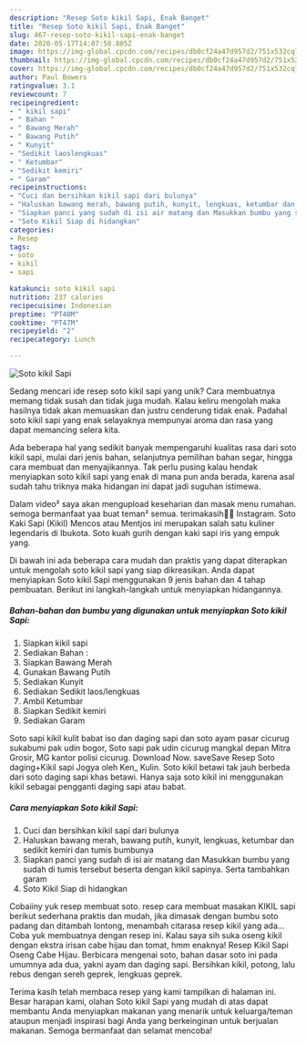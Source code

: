 ```yaml
---
description: "Resep Soto kikil Sapi, Enak Banget"
title: "Resep Soto kikil Sapi, Enak Banget"
slug: 467-resep-soto-kikil-sapi-enak-banget
date: 2020-05-17T14:07:50.805Z
image: https://img-global.cpcdn.com/recipes/db0cf24a47d957d2/751x532cq70/soto-kikil-sapi-foto-resep-utama.jpg
thumbnail: https://img-global.cpcdn.com/recipes/db0cf24a47d957d2/751x532cq70/soto-kikil-sapi-foto-resep-utama.jpg
cover: https://img-global.cpcdn.com/recipes/db0cf24a47d957d2/751x532cq70/soto-kikil-sapi-foto-resep-utama.jpg
author: Paul Bowers
ratingvalue: 3.1
reviewcount: 7
recipeingredient:
- " kikil sapi"
- " Bahan "
- " Bawang Merah"
- " Bawang Putih"
- " Kunyit"
- "Sedikit laoslengkuas"
- " Ketumbar"
- "Sedikit kemiri"
- " Garam"
recipeinstructions:
- "Cuci dan bersihkan kikil sapi dari bulunya"
- "Haluskan bawang merah, bawang putih, kunyit, lengkuas, ketumbar dan sedikit kemiri dan tumis bumbunya"
- "Siapkan panci yang sudah di isi air matang dan Masukkan bumbu yang sudah di tumis tersebut beserta dengan kikil sapinya. Serta tambahkan garam"
- "Soto Kikil Siap di hidangkan"
categories:
- Resep
tags:
- soto
- kikil
- sapi

katakunci: soto kikil sapi 
nutrition: 237 calories
recipecuisine: Indonesian
preptime: "PT40M"
cooktime: "PT47M"
recipeyield: "2"
recipecategory: Lunch

---
```



![Soto kikil Sapi](https://img-global.cpcdn.com/recipes/db0cf24a47d957d2/751x532cq70/soto-kikil-sapi-foto-resep-utama.jpg)

Sedang mencari ide resep soto kikil sapi yang unik? Cara membuatnya memang tidak susah dan tidak juga mudah. Kalau keliru mengolah maka hasilnya tidak akan memuaskan dan justru cenderung tidak enak. Padahal soto kikil sapi yang enak selayaknya mempunyai aroma dan rasa yang dapat memancing selera kita.

Ada beberapa hal yang sedikit banyak mempengaruhi kualitas rasa dari soto kikil sapi, mulai dari jenis bahan, selanjutnya pemilihan bahan segar, hingga cara membuat dan menyajikannya. Tak perlu pusing kalau hendak menyiapkan soto kikil sapi yang enak di mana pun anda berada, karena asal sudah tahu triknya maka hidangan ini dapat jadi suguhan istimewa.

Dalam video² saya akan mengupload keseharian dan masak menu rumahan. semoga bermanfaat yaa buat teman² semua. terimakasih🙏💐 Instagram. Soto Kaki Sapi (Kikil) Mencos atau Mentjos ini merupakan salah satu kuliner legendaris di Ibukota. Soto kuah gurih dengan kaki sapi iris yang empuk yang.


Di bawah ini ada beberapa cara mudah dan praktis yang dapat diterapkan untuk mengolah soto kikil sapi yang siap dikreasikan. Anda dapat menyiapkan Soto kikil Sapi menggunakan 9 jenis bahan dan 4 tahap pembuatan. Berikut ini langkah-langkah untuk menyiapkan hidangannya.

<!--inarticleads1-->

##### Bahan-bahan dan bumbu yang digunakan untuk menyiapkan Soto kikil Sapi:

1. Siapkan  kikil sapi
1. Sediakan  Bahan :
1. Siapkan  Bawang Merah
1. Gunakan  Bawang Putih
1. Sediakan  Kunyit
1. Sediakan Sedikit laos/lengkuas
1. Ambil  Ketumbar
1. Siapkan Sedikit kemiri
1. Sediakan  Garam


Soto sapi kikil kulit babat iso dan daging sapi dan soto ayam pasar cicurug sukabumi pak udin bogor, Soto sapi pak udin cicurug mangkal depan Mitra Grosir, MG kantor polisi cicurug. Download Now. saveSave Resep Soto daging+Kikil sapi Jogya oleh Ken_ Kulin. Soto kikil betawi tak jauh berbeda dari soto daging sapi khas betawi. Hanya saja soto kikil ini menggunakan kikil sebagai pengganti daging sapi atau babat. 

<!--inarticleads2-->

##### Cara menyiapkan Soto kikil Sapi:

1. Cuci dan bersihkan kikil sapi dari bulunya
1. Haluskan bawang merah, bawang putih, kunyit, lengkuas, ketumbar dan sedikit kemiri dan tumis bumbunya
1. Siapkan panci yang sudah di isi air matang dan Masukkan bumbu yang sudah di tumis tersebut beserta dengan kikil sapinya. Serta tambahkan garam
1. Soto Kikil Siap di hidangkan


Cobaiiny yuk resep membuat soto. resep cara membuat masakan KIKIL sapi berikut sederhana praktis dan mudah, jika dimasak dengan bumbu soto padang dan ditambah lontong, menambah citarasa resep kikil yang ada… Coba yuk membuatnya dengan resep ini. Kalau saya sih suka oseng kikil dengan ekstra irisan cabe hijau dan tomat, hmm enaknya! Resep Kikil Sapi Oseng Cabe Hijau. Berbicara mengenai soto, bahan dasar soto ini pada umumnya ada dua, yakni ayam dan daging sapi. Bersihkan kikil, potong, lalu rebus dengan sereh geprek, lengkuas geprek. 

Terima kasih telah membaca resep yang kami tampilkan di halaman ini. Besar harapan kami, olahan Soto kikil Sapi yang mudah di atas dapat membantu Anda menyiapkan makanan yang menarik untuk keluarga/teman ataupun menjadi inspirasi bagi Anda yang berkeinginan untuk berjualan makanan. Semoga bermanfaat dan selamat mencoba!
